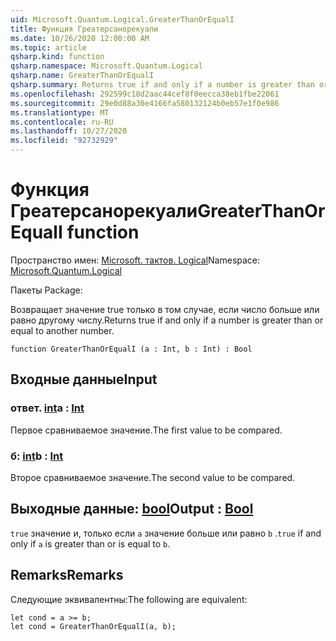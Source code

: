 ```yaml
---
uid: Microsoft.Quantum.Logical.GreaterThanOrEqualI
title: Функция Греатерсанорекуали
ms.date: 10/26/2020 12:00:00 AM
ms.topic: article
qsharp.kind: function
qsharp.namespace: Microsoft.Quantum.Logical
qsharp.name: GreaterThanOrEqualI
qsharp.summary: Returns true if and only if a number is greater than or equal to another number.
ms.openlocfilehash: 292599c18d2aac44cef8f0eecca38eb1fbe22061
ms.sourcegitcommit: 29e0d88a30e4166fa580132124b0eb57e1f0e986
ms.translationtype: MT
ms.contentlocale: ru-RU
ms.lasthandoff: 10/27/2020
ms.locfileid: "92732929"
---
```

# <a name="greaterthanorequali-function"></a><span data-ttu-id="320c4-102">Функция Греатерсанорекуали</span><span class="sxs-lookup"><span data-stu-id="320c4-102">GreaterThanOrEqualI function</span></span>

<span data-ttu-id="320c4-103">Пространство имен: [Microsoft. тактов. Logical](xref:Microsoft.Quantum.Logical)</span><span class="sxs-lookup"><span data-stu-id="320c4-103">Namespace: [Microsoft.Quantum.Logical](xref:Microsoft.Quantum.Logical)</span></span>

<span data-ttu-id="320c4-104">Пакеты [](https://nuget.org/packages/)</span><span class="sxs-lookup"><span data-stu-id="320c4-104">Package: [](https://nuget.org/packages/)</span></span>


<span data-ttu-id="320c4-105">Возвращает значение true только в том случае, если число больше или равно другому числу.</span><span class="sxs-lookup"><span data-stu-id="320c4-105">Returns true if and only if a number is greater than or equal to another number.</span></span>

```qsharp
function GreaterThanOrEqualI (a : Int, b : Int) : Bool
```


## <a name="input"></a><span data-ttu-id="320c4-106">Входные данные</span><span class="sxs-lookup"><span data-stu-id="320c4-106">Input</span></span>

### <a name="a--int"></a><span data-ttu-id="320c4-107">ответ. [int](xref:microsoft.quantum.lang-ref.int)</span><span class="sxs-lookup"><span data-stu-id="320c4-107">a : [Int](xref:microsoft.quantum.lang-ref.int)</span></span>

<span data-ttu-id="320c4-108">Первое сравниваемое значение.</span><span class="sxs-lookup"><span data-stu-id="320c4-108">The first value to be compared.</span></span>


### <a name="b--int"></a><span data-ttu-id="320c4-109">б: [int](xref:microsoft.quantum.lang-ref.int)</span><span class="sxs-lookup"><span data-stu-id="320c4-109">b : [Int](xref:microsoft.quantum.lang-ref.int)</span></span>

<span data-ttu-id="320c4-110">Второе сравниваемое значение.</span><span class="sxs-lookup"><span data-stu-id="320c4-110">The second value to be compared.</span></span>



## <a name="output--bool"></a><span data-ttu-id="320c4-111">Выходные данные: [bool](xref:microsoft.quantum.lang-ref.bool)</span><span class="sxs-lookup"><span data-stu-id="320c4-111">Output : [Bool](xref:microsoft.quantum.lang-ref.bool)</span></span>

<span data-ttu-id="320c4-112">`true` значение и, только если `a` значение больше или равно `b` .</span><span class="sxs-lookup"><span data-stu-id="320c4-112">`true` if and only if `a` is greater than or is equal to `b`.</span></span>

## <a name="remarks"></a><span data-ttu-id="320c4-113">Remarks</span><span class="sxs-lookup"><span data-stu-id="320c4-113">Remarks</span></span>

<span data-ttu-id="320c4-114">Следующие эквивалентны:</span><span class="sxs-lookup"><span data-stu-id="320c4-114">The following are equivalent:</span></span>

```Q#
let cond = a >= b;
let cond = GreaterThanOrEqualI(a, b);
```